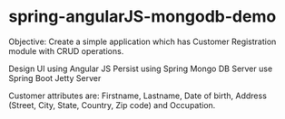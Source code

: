 # spring-angularJS-mongodb-demo

Objective: Create a simple application which has Customer Registration module with CRUD operations.

Design UI using Angular JS
Persist using Spring Mongo DB
Server use Spring Boot Jetty Server

Customer attributes are: Firstname, Lastname, Date of birth, Address (Street, City, State, Country, Zip code) and Occupation.


